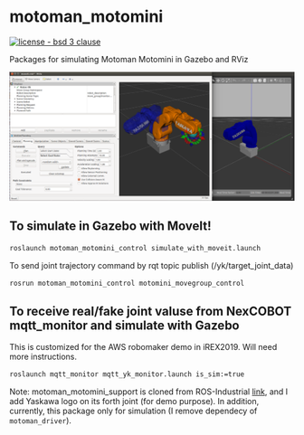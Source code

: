 # motoman_motomini
[![license - bsd 3 clause](https://img.shields.io/:license-BSD%203--Clause-blue.svg)](https://opensource.org/licenses/BSD-3-Clause)

Packages for simulating Motoman Motomini in Gazebo and RViz

![Simulation with MoveIt!](./simulate_moveit.png)

## To simulate in Gazebo with MoveIt!
``` bash
roslaunch motoman_motomini_control simulate_with_moveit.launch
```

To send joint trajectory command by rqt topic publish (/yk/target_joint_data)
``` bash
rosrun motoman_motomini_control motomini_movegroup_control
```

## To receive real/fake joint valuse from NexCOBOT mqtt_monitor and simulate with Gazebo
This is customized for the AWS robomaker demo in iREX2019. Will need more instructions.
``` bash
roslaunch mqtt_monitor mqtt_yk_monitor.launch is_sim:=true
```


Note: motoman_motomini_support is cloned from ROS-Industrial [link](https://github.com/ros-industrial/motoman/tree/kinetic-devel/motoman_motomini_support), and I add Yaskawa logo on its forth joint (for demo purpose).
In addition, currently, this package only for simulation (I remove dependecy of `motoman_driver`).

